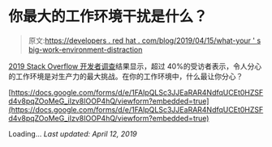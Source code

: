 # 你最大的工作环境干扰是什么？

> 原文:[https://developers . red hat . com/blog/2019/04/15/what-your ' s big-work-environment-distraction](https://developers.redhat.com/blog/2019/04/15/whats-your-biggest-work-environment-distraction)

[2019 Stack Overflow 开发者调查](https://insights.stackoverflow.com/survey/2019#work-_-greatest-challenges-to-productivity)结果显示，超过 40%的受访者表示，令人分心的工作环境是对生产力的最大挑战。在你的工作环境中，什么最让你分心？

[https://docs.google.com/forms/d/e/1FAIpQLSc3JJEaRAR4NdfqUCEt0HZSFd4v8pqZOoMeG_iIzv8IOOP4hQ/viewform?embedded=true](https://docs.google.com/forms/d/e/1FAIpQLSc3JJEaRAR4NdfqUCEt0HZSFd4v8pqZOoMeG_iIzv8IOOP4hQ/viewform?embedded=true)

Loading... *Last updated: April 12, 2019*